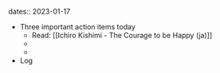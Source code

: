 dates:: 2023-01-17

- Three important action items today
	- Read: [[Ichiro Kishimi - The Courage to be Happy (ja)]]
	- 
	- 
- Log
